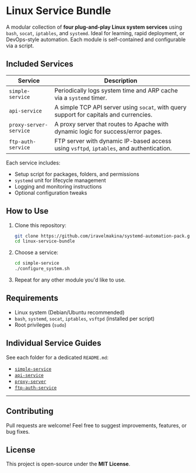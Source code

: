 # Linux Service Bundle

A modular collection of **four plug-and-play Linux system services** using `bash`, `socat`, `iptables`, and `systemd`. Ideal for learning, rapid deployment, or DevOps-style automation. Each module is self-contained and configurable via a script.

## Included Services

| Service                      | Description                                                                            |
|------------------------------|----------------------------------------------------------------------------------------|
| `simple-service`             | Periodically logs system time and ARP cache via a `systemd` timer.                     |
| `api-service`                | A simple TCP API server using `socat`, with query support for capitals and currencies. |
| `proxy-server-service`       | A proxy server that routes to Apache with dynamic logic for success/error pages.       |
| `ftp-auth-service`           | FTP server with dynamic IP-based access using `vsftpd`, `iptables`, and authentication.|

Each service includes:
- Setup script for packages, folders, and permissions
- `systemd` unit for lifecycle management
- Logging and monitoring instructions
- Optional configuration tweaks

## How to Use

1. Clone this repository:
   ```bash
   git clone https://github.com/iravelmakina/systemd-automation-pack.git
   cd linux-service-bundle
   ```

2. Choose a service:
   ```bash
   cd simple-service
   ./configure_system.sh
   ```

3. Repeat for any other module you'd like to use.

## Requirements

- Linux system (Debian/Ubuntu recommended)
- `bash`, `systemd`, `socat`, `iptables`, `vsftpd` (installed per script)
- Root privileges (`sudo`)

## Individual Service Guides

See each folder for a dedicated `README.md`:
- [`simple-service`](./simple-service/)
- [`api-service`](./api-service/)
- [`proxy-server`](./proxy-server-service/)
- [`ftp-auth-service`](./ftp-auth-service/)

---

## Contributing

Pull requests are welcome! Feel free to suggest improvements, features, or bug fixes.

## License

This project is open-source under the **MIT License**.
